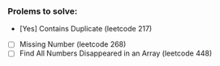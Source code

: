 
### Prolems to solve:
- [Yes] Contains Duplicate (leetcode 217)
- [ ] Missing Number (leetcode 268)
- [ ] Find All Numbers Disappeared in an Array (leetcode 448)
